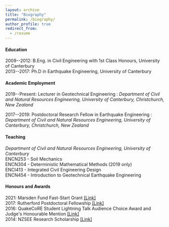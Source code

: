 ```yaml
---
layout: archive
title: "Biography"
permalink: /biography/
author_profile: true
redirect_from:
  - /resume
---
```


#### Education

2009--2012: B.Eng. in Civil Engineering with 1st Class Honours, University of Canterbury  
2013--2017: Ph.D in Earthquake Engineering, University of Canterbury  

#### Academic Employment

2019--Present: Lecturer in Geotechnical Engineering
:    *Department of Civil and Natural Resources Engineering, University of Canterbury, Christchurch, New Zealand*

2017--2019: Postdoctoral Research Fellow in Earthquake Engineering
:    *Department of Civil and Natural Resources Engineering, University of Canterbury, Christchurch, New Zealand*

#### Teaching
*Department of Civil and Natural Resources Engineering, University of Canterbury*  
ENCN253 - Soil Mechanics  
ENCN304 - Deterministic Mathematical Methods (2019 only)  
ENCI413 - Integrated Civil Engineering Design  
ENCN454 - Introduction to Geotechnical Earthquake Engineering  

#### Honours and Awards

2021: Marsden Fund Fast-Start Grant [[Link]](https://www.royalsociety.org.nz/what-we-do/funds-and-opportunities/marsden/awarded-grants/marsden-fund-awards-2021/)  
2017: Rutherford Postdoctoral Fellowship [[Link]](https://www.royalsociety.org.nz/what-we-do/funds-and-opportunities/rutherford-foundation/rutherford-foundation-recipients/robin-lee/)  
2016: QuakeCoRE Student Lightning Talk Audience Choice Award and Judge's Honourable Mention [[Link]](http://www.quakecore.nz/annualmeeting/past/)  
2014: NZSEE Research Scholarship [[Link]](https://www.nzsee.org.nz/about-us/awards/research-scholarships/)  
